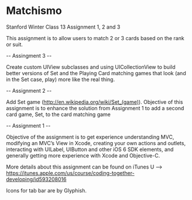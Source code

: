 Matchismo
========================

Stanford Winter Class 13 Assignment 1, 2 and 3

This assignment is to allow users to match 2 or 3 cards based on the rank or suit.  

-- Assingment 3 --

Create custom UIView subclasses and using UICollectionView to build better versions of Set and the Playing Card matching games that look (and in the Set case, play) more like the real thing.

-- Assignment 2 --

Add Set game (http://en.wikipedia.org/wiki/Set_(game)).  Objective of this assignment is to enhance the solution from Assignment 1 to add a second card game, Set, to the card matching game

-- Assignment 1 --

Objective of the assignment is to get experience understanding MVC, modifying an MVC’s View in Xcode, creating your own actions and outlets, interacting with UILabel, UIButton and other iOS 6 SDK elements, and generally getting more experience with Xcode and Objective-C.

More details about this assignment can be found on iTunes U --> https://itunes.apple.com/us/course/coding-together-developing/id593208016

Icons for tab bar are by Glyphish.
